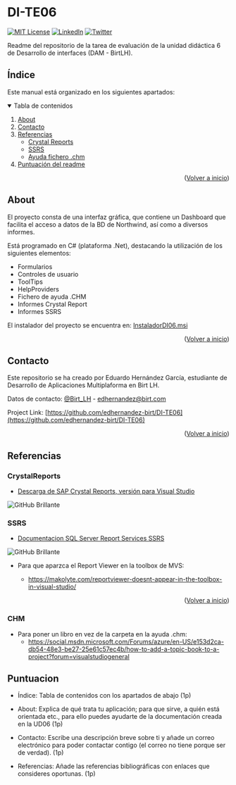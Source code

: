 # DI-TE06

<div id="top"></div>

[![MIT License][license-shield]][license-url]
[![LinkedIn][linkedin-shield]][linkedin-url]
[![Twitter][twitter-shield]][twitter-url]

Readme del repositorio de la tarea de evaluación de la unidad didáctica 6 de Desarrollo de interfaces (DAM - BirtLH).

## Índice

Este manual está organizado en los siguientes apartados:


<details open>
  <summary>Tabla de contenidos</summary>
  <ol>
    <li>
      <a href="#about">About</a>
    </li>
    <li><a href="#contacto">Contacto</a></li>
    <li>
      <a href="#referencias">Referencias</a>
      <ul>
        <li><a href="#crystalreports">Crystal Reports</a></li>
        <li><a href="#ssrs">SSRS</a></li>
        <li><a href="#chm">Ayuda fichero .chm</a></li>
      </ul>
    </li>
    <li><a href="#puntuacion">Puntuación del readme</a></li>
  </ol>
</details>


<p align="right">(<a href="#top">Volver a inicio</a>)</p>


## About

El proyecto consta de una interfaz gráfica, que contiene un Dashboard que facilita el acceso a datos de la BD de Northwind, así como a diversos informes.

Está programado en C# (plataforma .Net), destacando la utilización de los siguientes elementos:

- Formularios
- Controles de usuario
- ToolTips
- HelpProviders
- Fichero de ayuda .CHM
- Informes Crystal Report
- Informes SSRS

El instalador del proyecto se encuentra en:
[InstaladorDI06.msi](https://github.com/edhernandez-birt/DI-TE06/blob/main/InstaladorDI06/Release/InstaladorDI06.msi)

<p align="right">(<a href="#top">Volver a inicio</a>)</p>

## Contacto

Este repositorio se ha creado por Eduardo Hernández García, estudiante de Desarrollo de Aplicaciones Multiplaforma en Birt LH.

Datos de contacto:  [@Birt_LH](https://twitter.com/Birt_LH) - edhernandez@birt.com

Project Link: [https://github.com/edhernandez-birt/DI-TE06](https://github.com/edhernandez-birt/DI-TE06)

<p align="right">(<a href="#top">Volver a inicio</a>)</p>

## Referencias

### CrystalReports

* [Descarga de SAP Crystal Reports, versión para Visual Studio](https://www.sap.com/cmp/td/sap-crystal-reports-visual-studio-trial.html?msclkid=ff7cced6cf1f11ec867a362ecaf6c4f7&trial=https%3A%2F%2Fwww.sap.com%2Fregistration%2Ftrial.9a4afb3b-7eaa-42af-98ce-abeae5deb784.html)

![GitHub Brillante](https://i.ytimg.com/vi/luaVMPMZzOQ/maxresdefault.jpg#gh-dark-mode-only)


### SSRS

* [Documentacion SQL Server Report Services SSRS](https://docs.microsoft.com/es-es/sql/reporting-services/create-deploy-and-manage-mobile-and-paginated-reports?view=sql-server-ver15)

![GitHub Brillante](https://futureaims.com/wp-content/uploads/2017/03/SSRS-Logo.png#gh-dark-mode-only)

* Para que aparzca el Report Viewer en la toolbox de MVS:

  - https://makolyte.com/reportviewer-doesnt-appear-in-the-toolbox-in-visual-studio/

<p align="right">(<a href="#top">Volver a inicio</a>)</p>

### CHM

* Para poner un libro en vez de la carpeta en la ayuda .chm:
  - https://social.msdn.microsoft.com/Forums/azure/en-US/e153d2ca-db54-48e3-be27-25e61c57ec4b/how-to-add-a-topic-book-to-a-project?forum=visualstudiogeneral


## Puntuacion

* Índice: Tabla de contenidos con los apartados de abajo (1p)

* About: Explica de qué trata tu aplicación; para que sirve, a quién está orientada etc., para ello puedes ayudarte de la documentación creada en la UD06 (1p)

* Contacto: Escribe una descripción breve sobre ti y añade un correo electrónico para poder contactar contigo (el correo no tiene porque ser de verdad). (1p)

* Referencias: Añade las referencias bibliográficas con enlaces que consideres oportunas. (1p)

[license-shield]: https://img.shields.io/github/license/othneildrew/Best-README-Template.svg?style=for-the-badge
[license-url]: https://es.wikipedia.org/wiki/Licencia_MIT?msclkid=b245d330cf2411ecbb0ca00e000c1341
[linkedin-shield]: https://img.shields.io/badge/-LinkedIn-black.svg?style=for-the-badge&logo=linkedin&colorB=555
[linkedin-url]: https://www.linkedin.com
[twitter-shield]: https://img.shields.io/badge/-Twitter-black.svg?style=for-the-badge&logo=twitter&colorB=555
[twitter-url]: https://twitter.com/Birt_LH